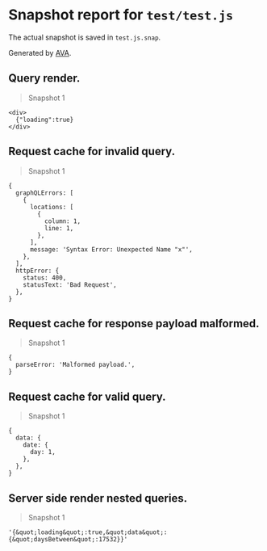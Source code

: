 # Snapshot report for `test/test.js`

The actual snapshot is saved in `test.js.snap`.

Generated by [AVA](https://ava.li).

## Query render.

> Snapshot 1

    <div>
      {"loading":true}
    </div>

## Request cache for invalid query.

> Snapshot 1

    {
      graphQLErrors: [
        {
          locations: [
            {
              column: 1,
              line: 1,
            },
          ],
          message: 'Syntax Error: Unexpected Name "x"',
        },
      ],
      httpError: {
        status: 400,
        statusText: 'Bad Request',
      },
    }

## Request cache for response payload malformed.

> Snapshot 1

    {
      parseError: 'Malformed payload.',
    }

## Request cache for valid query.

> Snapshot 1

    {
      data: {
        date: {
          day: 1,
        },
      },
    }

## Server side render nested queries.

> Snapshot 1

    '{&quot;loading&quot;:true,&quot;data&quot;:{&quot;daysBetween&quot;:17532}}'
